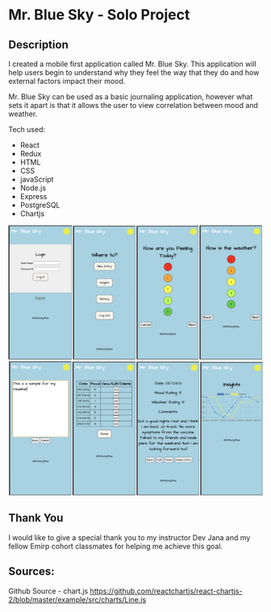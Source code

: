 

         
    
# Mr. Blue Sky - Solo Project

## Description

I created a mobile first application called Mr. Blue Sky. This application will help users begin to understand why they feel the way that they do and how external factors impact their mood. 

Mr. Blue Sky can be used as a basic journaling application, however what sets it apart is that it allows the user to view correlation between mood and weather. 

Tech used: 
* React
* Redux
* HTML
* CSS
* javaScript
* Node.js
* Express
* PostgreSQL 
* Chartjs


![](public/images/MBS_screenshot1-4.png)
![](public/images/MBS_screenshot5-8.png)

## Thank You
I would like to give a special thank you to my instructor Dev Jana and my fellow Emirp cohort classmates for helping me achieve this goal. 

## Sources: 
 Github Source - chart.js
https://github.com/reactchartjs/react-chartjs-2/blob/master/example/src/charts/Line.js